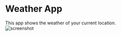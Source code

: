 # Weather App  
This app shows the weather of your current location.  
![screenshot](https://github.com/ConnorWuProjects/WeatherApp/blob/master/screenshot.png?raw=true) 
